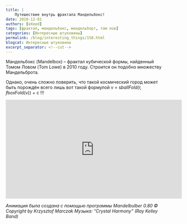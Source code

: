 ```yaml
---
title: |
    Путешествие внутрь фрактала Мандельбокс!
date: 2010-12-01
authors: [eXeed]
tags: [фрактал, мандельбокс, мандельборт, том лов]
categories: [Интересные штуковины]
permalink: /blog/interesting_things/158.html
blogcat: Интересные штуковины
excerpt_separator: <!--cut-->
---
```


Мандельбокс (Mandelbox) – фрактал кубической формы, найденный Томом Ловом (Tom Lowe) в 2010 году. Строится он подобно множеству Мандельброта.

Однако, очень сложно поверить, что такой космический город может быть порождён всего лишь вот такой формулой v = s*ballFold(r, f*boxFold(v)) + c !!!

<iframe width="560" height="315" src="https://www.youtube.com/embed/bO9ugnn8DbE" title="YouTube video player" frameborder="0" allow="accelerometer; autoplay; clipboard-write; encrypted-media; gyroscope; picture-in-picture; web-share" allowfullscreen></iframe>

_Анимация была создана с помощью программы Mandelbulber 0.80
© Copyright by Krzysztof Marczak
Музыка: “Crystal Harmony” (Ray Kelley Band)_
